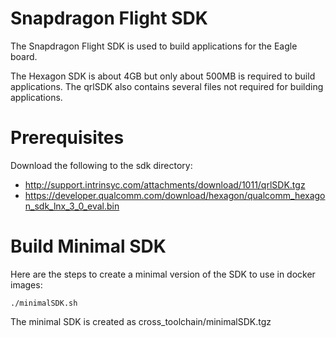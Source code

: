 # Snapdragon Flight SDK

The Snapdragon Flight SDK is used to build applications for the Eagle board.

The Hexagon SDK is about 4GB but only about 500MB is required to build applications.
The qrlSDK also contains several files not required for building applications.

# Prerequisites

Download the following to the sdk directory:

- http://support.intrinsyc.com/attachments/download/1011/qrlSDK.tgz
- https://developer.qualcomm.com/download/hexagon/qualcomm_hexagon_sdk_lnx_3_0_eval.bin


# Build Minimal SDK

Here are the steps to create a minimal version of the SDK to use in docker images:

```
./minimalSDK.sh
```

The minimal SDK is created as cross_toolchain/minimalSDK.tgz
